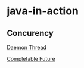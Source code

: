 # java-in-action

## Concurency
[Daemon Thread](https://stackoverflow.com/questions/2213340/what-is-a-daemon-thread-in-java)

[Completable Future](https://dzone.com/articles/20-examples-of-using-javas-completablefuture)
